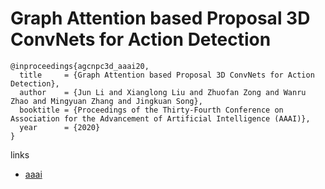 # Graph Attention based Proposal 3D ConvNets for Action Detection

```
@inproceedings{agcnpc3d_aaai20,
  title     = {Graph Attention based Proposal 3D ConvNets for Action Detection},
  author    = {Jun Li and Xianglong Liu and Zhuofan Zong and Wanru Zhao and Mingyuan Zhang and Jingkuan Song},
  booktitle = {Proceedings of the Thirty-Fourth Conference on Association for the Advancement of Artificial Intelligence (AAAI)},
  year      = {2020}
}
```

links
- [aaai](https://aaai.org/Papers/AAAI/2020GB/AAAI-LiJ.1424.pdf)
